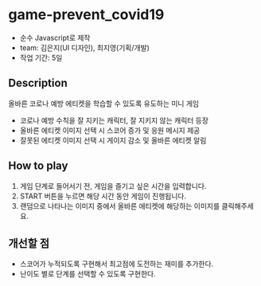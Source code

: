 # game-prevent_covid19
- 순수 Javascript로 제작 
- team: 김은지(UI 디자인), 최지영(기획/개발) 
- 작업 기간: 5일 


## Description
올바른 코로나 예방 에티켓을 학습할 수 있도록 유도하는 미니 게임

  - 코로나 예방 수칙을 잘 지키는 캐릭터, 잘 지키지 않는 캐릭터 등장 
  - 올바른 에티켓 이미지 선택 시 스코어 증가 및 응원 메시지 제공
  - 잘못된 에티켓 이미지 선택 시 게이지 감소 및 올바른 에티켓 알림
  
## How to play

1. 게임 단계로 들어서기 전, 게임을 즐기고 싶은 시간을 입력합니다.
2. START 버튼을 누르면 해당 시간 동안 게임이 진행됩니다.
3. 랜덤으로 나타나는 이미지 중에서 올바른 에티켓에 해당하는 이미지를 클릭해주세요.

## 개선할 점
- 스코어가 누적되도록 구현해서 최고점에 도전하는 재미를 추가한다.
- 난이도 별로 단계를 선택할 수 있도록 구현한다.
